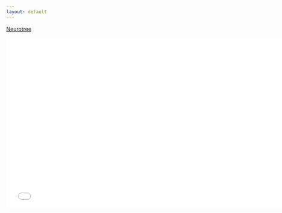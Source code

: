 ```yaml
---
layout: default
---
```


<div id="webaddress">
<a href="{{ site.github.google_scholar_url }}"><i class="fas fa-solid fa-code-branch"></i> Neurotree</a>
</div>
<br>

<embed src="{{ site.github.google_scholar_url }}" style="width:750px; height: 450px;">
